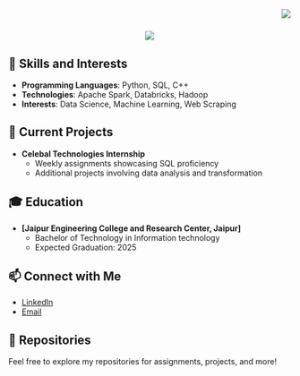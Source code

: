 <img align="right" src="https://visitor-badge.laobi.icu/badge?page_id=vaishaliisingh.vaishaliisingh" />

<h1 align="center">
    <img src="https://readme-typing-svg.herokuapp.com/?font=Righteous&size=35&center=true&vCenter=true&width=500&height=70&duration=4000&lines=Hi+There!+👋;+I'm+Vaishali+Singh!;" />
</h1>


## 🌟 Skills and Interests
- **Programming Languages**: Python, SQL, C++
- **Technologies**: Apache Spark, Databricks, Hadoop
- **Interests**: Data Science, Machine Learning, Web Scraping

## 🚀 Current Projects
- **Celebal Technologies Internship**
  - Weekly assignments showcasing SQL proficiency
  - Additional projects involving data analysis and transformation

## 🎓 Education
- **[Jaipur Engineering College and Research Center, Jaipur]**
  - Bachelor of Technology in Information technology
  - Expected Graduation: 2025

## 📫 Connect with Me
- [LinkedIn](https://www.linkedin.com/in/vaishaliisingh)
- [Email](mailto:vaishalisingh.it25@gmail.com)

## 📂 Repositories
Feel free to explore my repositories for assignments, projects, and more!


<!--
**vaishaliisingh/vaishaliisingh** is a ✨ _special_ ✨ repository because its `README.md` (this file) appears on your GitHub profile.

Here are some ideas to get you started:

- 🔭 I’m currently working on ...
- 🌱 I’m currently learning ...
- 👯 I’m looking to collaborate on ...
- 🤔 I’m looking for help with ...
- 💬 Ask me about ...
- 📫 How to reach me: ...
- 😄 Pronouns: ...
- ⚡ Fun fact: ...
-->
